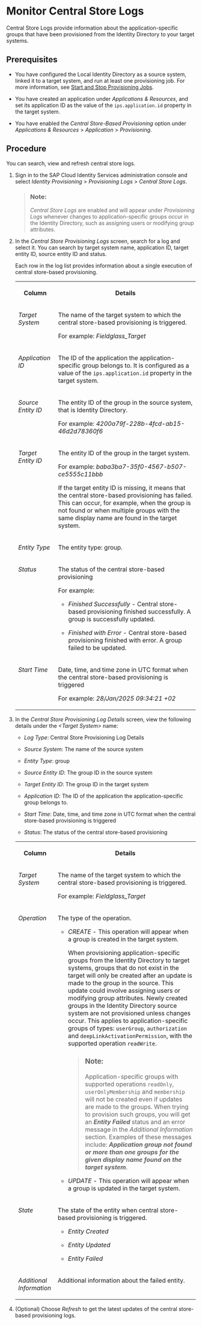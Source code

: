 <!-- loio916289856f474589a5ac7fe27c96dd07 -->

# Monitor Central Store Logs

Central Store Logs provide information about the application-specific groups that have been provisioned from the Identity Directory to your target systems.



<a name="loio916289856f474589a5ac7fe27c96dd07__section_a1h_qcb_yxb"/>

## Prerequisites

-   You have configured the Local Identity Directory as a source system, linked it to a target system, and run at least one provisioning job. For more information, see [Start and Stop Provisioning Jobs](../Operation-Guide/start-and-stop-provisioning-jobs-531a261.md).

-   You have created an application under *Applications & Resources*, and set its application ID as the value of the `ips.application.id` property in the target system.

-   You have enabled the *Central Store-Based Provisioning* option under *Applications & Resources* \> *Application* \> *Provisioning*.




<a name="loio916289856f474589a5ac7fe27c96dd07__section_syl_hdb_yxb"/>

## Procedure

You can search, view and refresh central store logs.

1.  Sign in to the SAP Cloud Identity Services administration console and select *Identity Provisioning* \> *Provisioning Logs* \> *Central Store Logs*.

    > ### Note:  
    > *Central Store Logs* are enabled and will appear under *Provisioning Logs* whenever changes to application-specific groups occur in the Identity Directory, such as assigning users or modifying group attributes.

2.  In the *Central Store Provisioning Logs* screen, search for a log and select it. You can search by target system name, application ID, target entity ID, source entity ID and status.

    Each row in the log list provides information about a single execution of central store-based provisioning.


    <table>
    <tr>
    <th valign="top">

    Column
    
    </th>
    <th valign="top">

    Details
    
    </th>
    </tr>
    <tr>
    <td valign="top">
    
    *Target System* 
    
    </td>
    <td valign="top">
    
    The name of the target system to which the central store-based provisioning is triggered.

    For example: *Fieldglass\_Target*
    
    </td>
    </tr>
    <tr>
    <td valign="top">
    
    *Application ID* 
    
    </td>
    <td valign="top">
    
    The ID of the application the application-specific group belongs to. It is configured as a value of the `ips.application.id` property in the target system.
    
    </td>
    </tr>
    <tr>
    <td valign="top">
    
    *Source Entity ID* 
    
    </td>
    <td valign="top">
    
    The entity ID of the group in the source system, that is Identity Directory.

    For example: *4200a79f-228b-4fcd-ab15-46d2d78360f6*
    
    </td>
    </tr>
    <tr>
    <td valign="top">
    
    *Target Entity ID* 
    
    </td>
    <td valign="top">
    
    The entity ID of the group in the target system.

    For example: *baba3ba7-35f0-4567-b507-ce5555c11bbb*

    If the target entity ID is missing, it means that the central store-based provisioning has failed. This can occur, for example, when the group is not found or when multiple groups with the same display name are found in the target system.
    
    </td>
    </tr>
    <tr>
    <td valign="top">
    
    *Entity Type* 
    
    </td>
    <td valign="top">
    
    The entity type: group.
    
    </td>
    </tr>
    <tr>
    <td valign="top">
    
    *Status* 
    
    </td>
    <td valign="top">
    
    The status of the central store-based provisioning

    For example:

    -   *Finished Successfully* - Central store-based provisioning finished successfully. A group is successfully updated.

    -   *Finished with Error* - Central store-based provisioning finished with error. A group failed to be updated.



    
    </td>
    </tr>
    <tr>
    <td valign="top">
    
    *Start Time* 
    
    </td>
    <td valign="top">
    
    Date, time, and time zone in UTC format when the central store-based provisioning is triggered

    For example: *28/Jan/2025 09:34:21 +02*
    
    </td>
    </tr>
    </table>
    
3.  In the *Central Store Provisioning Log Details* screen, view the following details under the *<Target System\>* name:

    -   *Log Type*: Central Store Provisioning Log Details

    -   *Source System*: The name of the source system

    -   *Entity Type*: group

    -   *Source Entity ID*: The group ID in the source system

    -   *Target Entity ID*: The group ID in the target system

    -   *Application ID*: The ID of the application the application-specific group belongs to.

    -   *Start Time*: Date, time, and time zone in UTC format when the central store-based provisioning is triggered

    -   *Status*: The status of the central store-based provisioning



    <table>
    <tr>
    <th valign="top">

    Column
    
    </th>
    <th valign="top">

    Details
    
    </th>
    </tr>
    <tr>
    <td valign="top">
    
    *Target System* 
    
    </td>
    <td valign="top">
    
    The name of the target system to which the central store-based provisioning is triggered.

    For example: *Fieldglass\_Target*
    
    </td>
    </tr>
    <tr>
    <td valign="top">
    
    *Operation* 
    
    </td>
    <td valign="top">
    
    The type of the operation.

    -   *CREATE* - This operation will appear when a group is created in the target system.

        When provisioning application-specific groups from the Identity Directory to target systems, groups that do not exist in the target will only be created after an update is made to the group in the source. This update could involve assigning users or modifying group attributes. Newly created groups in the Identity Directory source system are not provisioned unless changes occur. This applies to application-specific groups of types: `userGroup`, `authorization` and `deepLinkActivationPermission`, with the supported operation `readWrite`.

        > ### Note:  
        > Application-specific groups with supported operations `readOnly`, `userOnlyMembership` and `membership` will not be created even if updates are made to the groups. When trying to provision such groups, you will get an ***Entity Failed*** status and an error message in the *Additional Information* section. Examples of these messages include: ***Application group not found or more than one groups for the given display name found on the target system***.

    -   *UPDATE* - This operation will appear when a group is updated in the target system.



    
    </td>
    </tr>
    <tr>
    <td valign="top">
    
    *State* 
    
    </td>
    <td valign="top">
    
    The state of the entity when central store-based provisioning is triggered.

    -   *Entity Created*

    -   *Entity Updated*

    -   *Entity Failed*



    
    </td>
    </tr>
    <tr>
    <td valign="top">
    
    *Additional Information* 
    
    </td>
    <td valign="top">
    
    Additional information about the failed entity.
    
    </td>
    </tr>
    </table>
    
4.  \(Optional\) Choose *Refresh* to get the latest updates of the central store-based provisioning logs.


